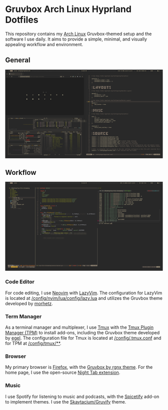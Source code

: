 # Gruvbox Arch Linux Hyprland Dotfiles

This repository contains my [Arch Linux](https://archlinux.org/) Gruvbox-themed setup and the software I use daily. It aims to provide a simple, minimal, and visually appealing workflow and environment.

## General

![General](images/general.png)

## Workflow

![Workflow](/images/workflow.png)

### Code Editor

For code editing, I use [Neovim](https://github.com/neovim/neovim) with [LazyVim](https://www.lazyvim.org/). The configuration for LazyVim is located at [/config/nvim/lua/config/lazy.lua](/config/nvim/lua/config/lazy.lua) and utilizes the Gruvbox theme developed by [morhetz](https://github.com/morhetz/gruvbox).

### Term Manager

As a terminal manager and multiplexer, I use [Tmux](https://github.com/tmux/tmux/wiki) with the [Tmux Plugin Manager (TPM)](https://github.com/tmux-plugins/tpm) to install add-ons, including the Gruvbox theme developed by [egel](https://github.com/egel/tmux-gruvbox). The configuration file for Tmux is located at [/config/.tmux.conf](/config/.tmux.conf) and for TPM at [/config/tmux/**](/config/tmux/).

### Browser

My primary browser is [Firefox](https://www.mozilla.org/en-US/), with the [Gruvbox by rgnx theme](https://addons.mozilla.org/en-US/firefox/addon/gruvboxtheme/?utm_source=addons.mozilla.org&utm_medium=referral&utm_content=search). For the home page, I use the open-source [Night Tab extension](https://github.com/zombieFox/nightTab).

### Music

I use Spotify for listening to music and podcasts, with the [Spicetify](https://github.com/spicetify) add-on to implement themes. I use the [Skaytacium/Gruvify](https://github.com/Skaytacium/Gruvify) theme.